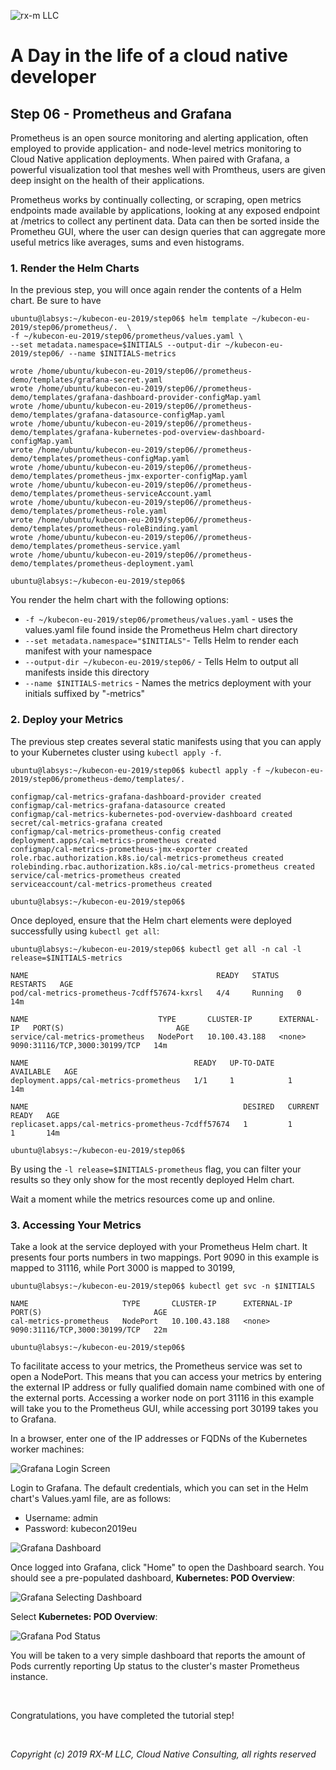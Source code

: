 ![rx-m LLC][RX-M LLC]


# A Day in the life of a cloud native developer


## Step 06 - Prometheus and Grafana

Prometheus is an open source monitoring and alerting application, often employed to provide application- and node-level
metrics monitoring to Cloud Native application deployments. When paired with Grafana, a powerful visualization tool that
meshes well with Promtheus, users are given deep insight on the health of their applications.

Prometheus works by continually collecting, or scraping, open metrics endpoints made available by applications, looking
at any exposed endpoint at /metrics to collect any pertinent data. Data can then be sorted inside the Prometheu GUI,
where the user can design queries that can aggregate more useful metrics like averages, sums and even histograms.


### 1. Render the Helm Charts

In the previous step, you will once again render the contents of a Helm chart. Be sure to have

```
ubuntu@labsys:~/kubecon-eu-2019/step06$ helm template ~/kubecon-eu-2019/step06/prometheus/.  \
-f ~/kubecon-eu-2019/step06/prometheus/values.yaml \
--set metadata.namespace=$INITIALS --output-dir ~/kubecon-eu-2019/step06/ --name $INITIALS-metrics

wrote /home/ubuntu/kubecon-eu-2019/step06//prometheus-demo/templates/grafana-secret.yaml
wrote /home/ubuntu/kubecon-eu-2019/step06//prometheus-demo/templates/grafana-dashboard-provider-configMap.yaml
wrote /home/ubuntu/kubecon-eu-2019/step06//prometheus-demo/templates/grafana-datasource-configMap.yaml
wrote /home/ubuntu/kubecon-eu-2019/step06//prometheus-demo/templates/grafana-kubernetes-pod-overview-dashboard-configMap.yaml
wrote /home/ubuntu/kubecon-eu-2019/step06//prometheus-demo/templates/prometheus-configMap.yaml
wrote /home/ubuntu/kubecon-eu-2019/step06//prometheus-demo/templates/prometheus-jmx-exporter-configMap.yaml
wrote /home/ubuntu/kubecon-eu-2019/step06//prometheus-demo/templates/prometheus-serviceAccount.yaml
wrote /home/ubuntu/kubecon-eu-2019/step06//prometheus-demo/templates/prometheus-role.yaml
wrote /home/ubuntu/kubecon-eu-2019/step06//prometheus-demo/templates/prometheus-roleBinding.yaml
wrote /home/ubuntu/kubecon-eu-2019/step06//prometheus-demo/templates/prometheus-service.yaml
wrote /home/ubuntu/kubecon-eu-2019/step06//prometheus-demo/templates/prometheus-deployment.yaml

ubuntu@labsys:~/kubecon-eu-2019/step06$
```

You render the helm chart with the following options:

  - `-f ~/kubecon-eu-2019/step06/prometheus/values.yaml` - uses the values.yaml file found inside the Prometheus Helm chart directory
  - `--set metadata.namespace="$INITIALS"`- Tells Helm to render each manifest with your namespace
  - `--output-dir ~/kubecon-eu-2019/step06/` - Tells Helm to output all manifests inside this directory
  - `--name $INITIALS-metrics` - Names the metrics deployment with your initials suffixed by "-metrics"


### 2. Deploy your Metrics

The previous step creates several static manifests using that you can apply to your Kubernetes cluster using `kubectl
apply -f`.

```
ubuntu@labsys:~/kubecon-eu-2019/step06$ kubectl apply -f ~/kubecon-eu-2019/step06/prometheus-demo/templates/.

configmap/cal-metrics-grafana-dashboard-provider created
configmap/cal-metrics-grafana-datasource created
configmap/cal-metrics-kubernetes-pod-overview-dashboard created
secret/cal-metrics-grafana created
configmap/cal-metrics-prometheus-config created
deployment.apps/cal-metrics-prometheus created
configmap/cal-metrics-prometheus-jmx-exporter created
role.rbac.authorization.k8s.io/cal-metrics-prometheus created
rolebinding.rbac.authorization.k8s.io/cal-metrics-prometheus created
service/cal-metrics-prometheus created
serviceaccount/cal-metrics-prometheus created

ubuntu@labsys:~/kubecon-eu-2019/step06$
```

Once deployed, ensure that the Helm chart elements were deployed successfully using `kubectl get all`:

```
ubuntu@labsys:~/kubecon-eu-2019/step06$ kubectl get all -n cal -l release=$INITIALS-metrics

NAME                                          READY   STATUS    RESTARTS   AGE
pod/cal-metrics-prometheus-7cdff57674-kxrsl   4/4     Running   0          14m

NAME                             TYPE       CLUSTER-IP      EXTERNAL-IP   PORT(S)                         AGE
service/cal-metrics-prometheus   NodePort   10.100.43.188   <none>        9090:31116/TCP,3000:30199/TCP   14m

NAME                                     READY   UP-TO-DATE   AVAILABLE   AGE
deployment.apps/cal-metrics-prometheus   1/1     1            1           14m

NAME                                                DESIRED   CURRENT   READY   AGE
replicaset.apps/cal-metrics-prometheus-7cdff57674   1         1         1       14m

ubuntu@labsys:~/kubecon-eu-2019/step06$
```

By using the `-l release=$INITIALS-prometheus` flag, you can filter your results so they only show for the most recently
deployed Helm chart.

Wait a moment while the metrics resources come up and online.


### 3. Accessing Your Metrics

Take a look at the service deployed with your Prometheus Helm chart. It presents four ports numbers in two mappings.
Port 9090 in this example is mapped to 31116, while Port 3000 is mapped to 30199,

```
ubuntu@labsys:~/kubecon-eu-2019/step06$ kubectl get svc -n $INITIALS

NAME                     TYPE       CLUSTER-IP      EXTERNAL-IP   PORT(S)                         AGE
cal-metrics-prometheus   NodePort   10.100.43.188   <none>        9090:31116/TCP,3000:30199/TCP   22m

ubuntu@labsys:~/kubecon-eu-2019/step06$
```

To facilitate access to your metrics, the Prometheus service was set to open a NodePort. This means that you can access
your metrics by entering the external IP address or fully qualified domain name combined with one of the external ports.
Accessing a worker node on port 31116 in this example will take you to the Prometheus GUI, while accessing port 30199
takes you to Grafana.

In a browser, enter one of the IP addresses or FQDNs of the Kubernetes worker machines:

![Grafana Login Screen](./images/grafana.PNG)

Login to Grafana. The default credentials, which you can set in the Helm chart's Values.yaml file, are as follows:

  - Username: admin
  - Password: kubecon2019eu

![Grafana Dashboard ](./images/grafana-ui.PNG)

Once logged into Grafana, click "Home" to open the Dashboard search. You should see a pre-populated dashboard,
**Kubernetes: POD Overview**:

![Grafana Selecting Dashboard ](./images/grafana-dashboard.PNG)

Select **Kubernetes: POD Overview**:

![Grafana Pod Status](./images/grafana-pod-status.PNG)

You will be taken to a very simple dashboard that reports the amount of Pods currently reporting Up status to the
cluster's master Prometheus instance.


<br>

Congratulations, you have completed the tutorial step!

<br>

_Copyright (c) 2019 RX-M LLC, Cloud Native Consulting, all rights reserved_

[RX-M LLC]: http://rx-m.io/rxm-cnc.svg "RX-M LLC"
